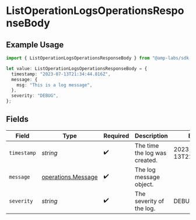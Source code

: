 # ListOperationLogsOperationsResponseBody

## Example Usage

```typescript
import { ListOperationLogsOperationsResponseBody } from "@amp-labs/sdk-node/models/operations";

let value: ListOperationLogsOperationsResponseBody = {
  timestamp: "2023-07-13T21:34:44.816Z",
  message: {
    msg: "This is a log message",
  },
  severity: "DEBUG",
};
```

## Fields

| Field                                                    | Type                                                     | Required                                                 | Description                                              | Example                                                  |
| -------------------------------------------------------- | -------------------------------------------------------- | -------------------------------------------------------- | -------------------------------------------------------- | -------------------------------------------------------- |
| `timestamp`                                              | *string*                                                 | :heavy_check_mark:                                       | The time the log was created.                            | 2023-07-13T21:34:44.816Z                                 |
| `message`                                                | [operations.Message](../../models/operations/message.md) | :heavy_check_mark:                                       | The log message object.                                  |                                                          |
| `severity`                                               | *string*                                                 | :heavy_check_mark:                                       | The severity of the log.                                 | DEBUG                                                    |